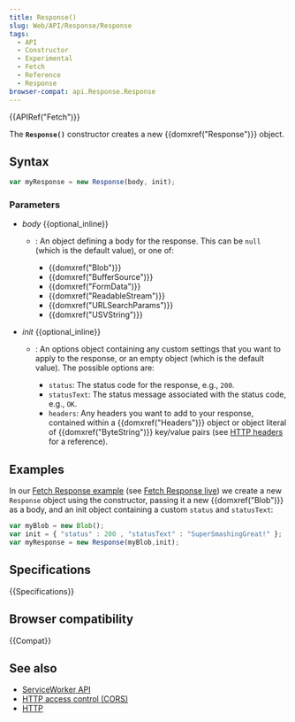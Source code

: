 ```yaml
---
title: Response()
slug: Web/API/Response/Response
tags:
  - API
  - Constructor
  - Experimental
  - Fetch
  - Reference
  - Response
browser-compat: api.Response.Response
---
```

{{APIRef("Fetch")}}

The **`Response()`** constructor creates a new
{{domxref("Response")}} object.

## Syntax

```js
var myResponse = new Response(body, init);
```

### Parameters

- _body_ {{optional_inline}}

  - : An object defining a body for the response. This can be `null` (which is
    the default value), or one of:

    - {{domxref("Blob")}}
    - {{domxref("BufferSource")}}
    - {{domxref("FormData")}}
    - {{domxref("ReadableStream")}}
    - {{domxref("URLSearchParams")}}
    - {{domxref("USVString")}}

- _init_ {{optional_inline}}

  - : An options object containing any custom settings that you want to apply to the
    response, or an empty object (which is the default value). The possible options are:

    - `status`: The status code for the response, e.g., `200`.
    - `statusText`: The status message associated with the status code,
      e.g., `OK`.
    - `headers`: Any headers you want to add to your response, contained
      within a {{domxref("Headers")}} object or object literal of
      {{domxref("ByteString")}} key/value pairs (see [HTTP headers](/en-US/docs/Web/HTTP/Headers) for a reference).

## Examples

In our [Fetch
Response example](https://github.com/mdn/fetch-examples/tree/master/fetch-response) (see [Fetch Response live](https://mdn.github.io/fetch-examples/fetch-response/))
we create a new `Response` object using the constructor, passing it a new
{{domxref("Blob")}} as a body, and an init object containing a custom
`status` and `statusText`:

```js
var myBlob = new Blob();
var init = { "status" : 200 , "statusText" : "SuperSmashingGreat!" };
var myResponse = new Response(myBlob,init);
```

## Specifications

{{Specifications}}

## Browser compatibility

{{Compat}}

## See also

- [ServiceWorker API](/en-US/docs/Web/API/Service_Worker_API)
- [HTTP access control (CORS)](/en-US/docs/Web/HTTP/CORS)
- [HTTP](/en-US/docs/Web/HTTP)
